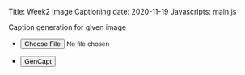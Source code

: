 Title: Week2 Image Captioning
date: 2020-11-19
Javascripts: main.js


Caption generation for given image


  <section>
    <div class="row gtr-uniform">
      <div class="col-3 col-12-xsmall">
        <ul class="actions">
          <li><input id="getFile" type="file" accept="image/jpg"/></li>
        </ul>
        <ul class="actions">
          <li><input id="gencap" type="button" value="GenCapt"/></li>
        </ul>
      </div>
      <div class="col-6 col-12-xsmall">
        <span class="image fit">
          <img id="upImage" src="#" alt="">
        </span>
        <h3 id="imgClass" style="text-align:center" ></h3>
      </div>
    </div>
  </section>
